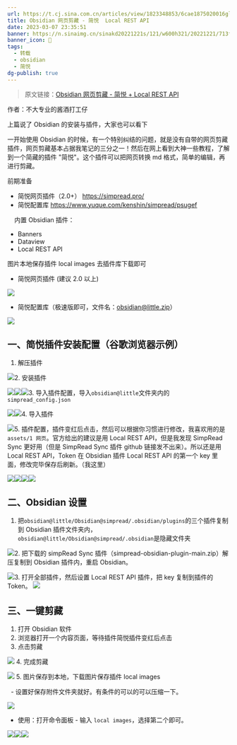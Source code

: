 ```yaml
---
url: https://t.cj.sina.com.cn/articles/view/1823348853/6cae1875020016gl5
title: Obsidian 网页剪藏 - 简悦  Local REST API
date: 2023-03-07 23:35:51
banner: https://n.sinaimg.cn/sinakd20221221s/121/w600h321/20221221/713f-e7333f198ff42ac9f6938e49eed077aa.png
banner_icon: 🔖
tags:
  - 转载
  - obsidian
  - 简悦
dg-publish: true
---
```

> 原文链接：[Obsidian 网页剪藏 - 简悦 + Local REST API](https://t.cj.sina.com.cn/articles/view/1823348853/6cae1875020016gl5)

作者：不大专业的酱酒打工仔

上篇说了 Obsidian 的安装与插件，大家也可以看下

一开始使用 Obsidian 的时候，有一个特别纠结的问题，就是没有自带的网页剪藏插件，网页剪藏基本占据我笔记的三分之一！然后在网上看到大神一些教程，了解到一个简藏的插件 "简悦"。这个插件可以把网页转换 md 格式，简单的编辑，再进行剪藏。

前期准备

- 简悦网页插件（2.0+） https://simpread.pro/
- 简悦配置库 https://www.yuque.com/kenshin/simpread/psugef

    内置 Obsidian 插件：
- Banners
- Dataview
- Local REST API

图片本地保存插件 local images 去插件库下载即可

- 简悦网页插件 (建议 2.0 以上)

![](Z-Others/assets/713f-e7333f198ff42ac9f6938e49eed077aa.png)
- 简悦配置库（极速版即可，文件名：obsidian@little.zip）

![](Z-Others/assets/a10d-3573af0b96ad6bc193d0ff2adc91fcbf.png)

## 一、简悦插件安装配置（谷歌浏览器示例）

1. 解压插件

![](Z-Others/assets/5ee5-c42ff5ec77578312640d885e80fd3c86.png)2. 安装插件

![](Z-Others/assets/90bb-1ec3e3b932fc2f8d68e213de856d309a.png)![](Z-Others/assets/bba8-abcfb80bf99d7af2457a597c2b312ee0.png)![](Z-Others/assets/c9b8-891c4cd0b89ffb94bd10adb86c39d929.png)3. 导入插件配置，导入`obsidian@little`文件夹内的`simpread_config.json`

![](Z-Others/assets/48f0-8dc8af1b064ae9352a78993e8bf2efe6.png)![](Z-Others/assets/e76d-1db7dc547613e775e3dd2d132632701f.png)4. 导入插件

![](Z-Others/assets/c007-357f232c5c5f3805cdd396bc8ab35047.png)5. 插件配置，插件变红后点击，然后可以根据你习惯进行修改，我喜欢用的是`assets/1 网页`。官方给出的建议是用 Local REST API，但是我发现 SimpRead Sync 更好用（但是 SimpRead Sync 插件 github 链接发不出来）。所以还是用 Local REST API，Token 在 Obsidian 插件 Local REST API 的第一个 key 里面，修改完毕保存后刷新。（我这里）

![](Z-Others/assets/ac76-f70db0c32d3f2755503dfb6457df9a30.png)![](Z-Others/assets/b746-38c761c64cc17fba8ed5bba2c4378e00.png)![](Z-Others/assets/85e0-57b661b03335b0664d39e94578335fe6.png)![](Z-Others/assets/92f9-79da26dfe7487437af2daf5b66b7b5d7.png)
## 二、Obsidian 设置
1. 把`obsidian@little/Obsidian@simpread/.obsidian/plugins`的三个插件复制到 Obsidian 插件文件夹内，`obsidian@little/Obsidian@simpread/.obsidian`是隐藏文件夹

![](Z-Others/assets/50ee-c7305ae42b1cd0e8421f151eda841e4b.png)2. 把下载的 simpRead Sync 插件（simpread-obsidian-plugin-main.zip）解压复制到 Obsidian 插件内，重启 Obsidian。

![](Z-Others/assets/b1b1-9ac71cf454800626bc51eb9702b5d66e.png)3. 打开全部插件，然后设置 Local REST API 插件，把 key 复制到插件的 Token。
![](Z-Others/assets/f850-ddef91c016ddd9ed5407977568987bd0.png)
## 三、一键剪藏
1. 打开 Obsidian 软件
2. 浏览器打开一个内容页面，等待插件简悦插件变红后点击
3. 点击剪藏

![](Z-Others/assets/2c71-0beb69d076f4dd4cd3a6810ecd2eb106.png)
4. 完成剪藏

![](Z-Others/assets/b555-015185568a4e3595a3a6730cff52db06.png)
5. 图片保存到本地，下载图片保存插件 local images

  - 设置好保存附件文件夹就好。有条件的可以的可以压缩一下。

![](Z-Others/assets/f766-a251a4863706dc56e9a7dcfe65693eff.png)
- 使用：打开命令面板 - 输入 `local images`，选择第二个即可。

![](Z-Others/assets/5ab9-20df0ab0b32b4f935245fb80cb753211.png)![](Z-Others/assets/97fe-f8941b8f97ee5a39cda10edd3a2423b3.png)![](Z-Others/assets/46e5-89e5a0e0b67149cd4191041065f897a7.png)

